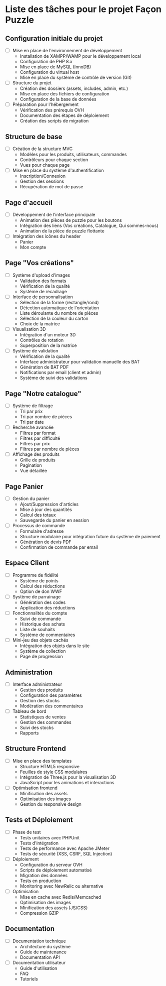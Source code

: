 # Liste des tâches pour le projet Façon Puzzle

## Configuration initiale du projet
- [ ] Mise en place de l'environnement de développement
  * Installation de XAMPP/WAMP pour le développement local
  * Configuration de PHP 8.x
  * Mise en place de MySQL (InnoDB)
  * Configuration du virtual host
  * Mise en place du système de contrôle de version (Git)
- [ ] Structure du projet
  * Création des dossiers (assets, includes, admin, etc.)
  * Mise en place des fichiers de configuration
  * Configuration de la base de données
- [ ] Préparation pour l'hébergement
  * Vérification des prérequis OVH
  * Documentation des étapes de déploiement
  * Création des scripts de migration

## Structure de base
- [ ] Création de la structure MVC
  * Modèles pour les produits, utilisateurs, commandes
  * Contrôleurs pour chaque section
  * Vues pour chaque page
- [ ] Mise en place du système d'authentification
  * Inscription/Connexion
  * Gestion des sessions
  * Récupération de mot de passe

## Page d'accueil
- [ ] Développement de l'interface principale
  * Animation des pièces de puzzle pour les boutons
  * Intégration des liens (Vos créations, Catalogue, Qui sommes-nous)
  * Animation de la pièce de puzzle flottante
- [ ] Intégration des icônes du header
  * Panier
  * Mon compte

## Page "Vos créations"
- [ ] Système d'upload d'images
  * Validation des formats
  * Vérification de la qualité
  * Système de recadrage
- [ ] Interface de personnalisation
  * Sélection de la forme (rectangle/rond)
  * Détection automatique de l'orientation
  * Liste déroulante du nombre de pièces
  * Sélection de la couleur du carton
  * Choix de la matrice
- [ ] Visualisation 3D
  * Intégration d'un moteur 3D
  * Contrôles de rotation
  * Superposition de la matrice
- [ ] Système de validation
  * Vérification de la qualité
  * Interface administrateur pour validation manuelle des BAT
  * Génération de BAT PDF
  * Notifications par email (client et admin)
  * Système de suivi des validations

## Page "Notre catalogue"
- [ ] Système de filtrage
  * Tri par prix
  * Tri par nombre de pièces
  * Tri par date
- [ ] Recherche avancée
  * Filtres par format
  * Filtres par difficulté
  * Filtres par prix
  * Filtres par nombre de pièces
- [ ] Affichage des produits
  * Grille de produits
  * Pagination
  * Vue détaillée

## Page Panier
- [ ] Gestion du panier
  * Ajout/Suppression d'articles
  * Mise à jour des quantités
  * Calcul des totaux
  * Sauvegarde du panier en session
- [ ] Processus de commande
  * Formulaire d'adresse
  * Structure modulaire pour intégration future du système de paiement
  * Génération de devis PDF
  * Confirmation de commande par email

## Espace Client
- [ ] Programme de fidélité
  * Système de points
  * Calcul des réductions
  * Option de don WWF
- [ ] Système de parrainage
  * Génération des codes
  * Application des réductions
- [ ] Fonctionnalités du compte
  * Suivi de commande
  * Historique des achats
  * Liste de souhaits
  * Système de commentaires
- [ ] Mini-jeu des objets cachés
  * Intégration des objets dans le site
  * Système de collection
  * Page de progression

## Administration
- [ ] Interface administrateur
  * Gestion des produits
  * Configuration des paramètres
  * Gestion des stocks
  * Modération des commentaires
- [ ] Tableau de bord
  * Statistiques de ventes
  * Gestion des commandes
  * Suivi des stocks
  * Rapports

## Structure Frontend
- [ ] Mise en place des templates
  * Structure HTML5 responsive
  * Feuilles de style CSS modulaires
  * Intégration de Three.js pour la visualisation 3D
  * JavaScript pour les animations et interactions
- [ ] Optimisation frontend
  * Minification des assets
  * Optimisation des images
  * Gestion du responsive design

## Tests et Déploiement
- [ ] Phase de test
  * Tests unitaires avec PHPUnit
  * Tests d'intégration
  * Tests de performance avec Apache JMeter
  * Tests de sécurité (XSS, CSRF, SQL Injection)
- [ ] Déploiement
  * Configuration du serveur OVH
  * Scripts de déploiement automatisé
  * Migration des données
  * Tests en production
  * Monitoring avec NewRelic ou alternative
- [ ] Optimisation
  * Mise en cache avec Redis/Memcached
  * Optimisation des images
  * Minification des assets (JS/CSS)
  * Compression GZIP

## Documentation
- [ ] Documentation technique
  * Architecture du système
  * Guide de maintenance
  * Documentation API
- [ ] Documentation utilisateur
  * Guide d'utilisation
  * FAQ
  * Tutoriels 